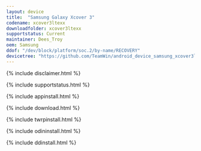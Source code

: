 ```yaml
---
layout: device
title:  "Samsung Galaxy Xcover 3"
codename: xcover3ltexx
downloadfolder: xcover3ltexx
supportstatus: Current
maintainer: Dees_Troy
oem: Samsung
ddof: "/dev/block/platform/soc.2/by-name/RECOVERY"
devicetree: "https://github.com/TeamWin/android_device_samsung_xcover3ltexx"
---
```


{% include disclaimer.html %}

{% include supportstatus.html %}

{% include appinstall.html %}

{% include download.html %}

{% include twrpinstall.html %}

{% include odininstall.html %}

{% include ddinstall.html %}
